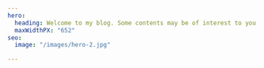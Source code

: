 ```yaml
---
hero:
  heading: Welcome to my blog. Some contents may be of interest to you. Take a look.
  maxWidthPX: "652"
seo:
  image: "/images/hero-2.jpg"

---
```


